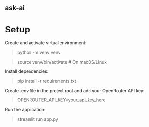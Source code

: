 ## ask-ai

# Setup
Create and activate virtual environment:

> python -m venv venv

> source venv/bin/activate  # On macOS/Linux

Install dependencies:

>pip install -r requirements.txt

Create .env file in the project root and add your OpenRouter API key:

> OPENROUTER_API_KEY=your_api_key_here

Run the application:

> streamlit run app.py
